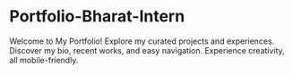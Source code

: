 # Portfolio-Bharat-Intern
Welcome to My Portfolio! Explore my curated projects and experiences. Discover my bio, recent works, and easy navigation. Experience creativity, all mobile-friendly. 
